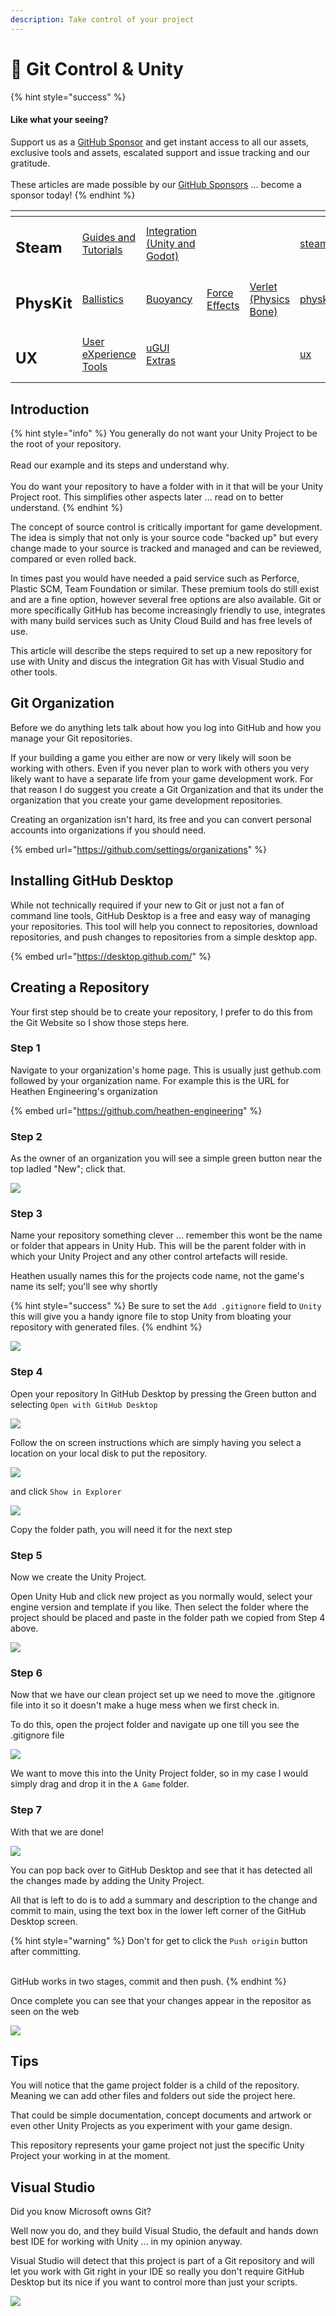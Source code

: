 ```yaml
---
description: Take control of your project
---
```


# 🛂 Git Control & Unity

{% hint style="success" %}
#### Like what your seeing?

Support us as a [GitHub Sponsor](../../../become-a-sponsor/) and get instant access to all our assets, exclusive tools and assets, escalated support and issue tracking and our gratitude.\
\
These articles are made possible by our [GitHub Sponsors](../../../become-a-sponsor/) ... become a sponsor today!
{% endhint %}

<table data-view="cards"><thead><tr><th></th><th></th><th></th><th></th><th></th><th data-hidden data-card-target data-type="content-ref"></th><th data-hidden data-card-cover data-type="files"></th></tr></thead><tbody><tr><td><h2>Steam</h2></td><td><a href="../../steam/">Guides and Tutorials</a></td><td><a href="../../../assets/steamworks/">Integration (Unity and Godot)</a></td><td></td><td></td><td><a href="../../steam/">steam</a></td><td><a href="../../../.gitbook/assets/Steamworks_Cover.jpg">Steamworks_Cover.jpg</a></td></tr><tr><td><h2>PhysKit</h2></td><td><a href="../../../assets/physkit/learning/sample-scenes/1-ballistic-basics.md">Ballistics</a></td><td><a href="../../../assets/physkit/learning/sample-scenes/1-buoyancy-example.md">Buoyancy</a></td><td><a href="../../../assets/physkit/learning/sample-scenes/1-force-effect-fields.md">Force Effects</a></td><td><a href="../../../assets/physkit/learning/sample-scenes/2-verlet-spring-skinned-mesh.md">Verlet (Physics Bone)</a></td><td><a href="../../../assets/physkit/">physkit</a></td><td><a href="../../../.gitbook/assets/PhysKit Card.png">PhysKit Card.png</a></td></tr><tr><td><h2>UX</h2></td><td><a href="../../../assets/ux/learning/core-concepts/">User eXperience Tools</a></td><td><a href="../../../assets/ux/learning/ugui-extras/">uGUI Extras</a></td><td></td><td></td><td><a href="../../../assets/ux/">ux</a></td><td><a href="../../../.gitbook/assets/Splash Screen (1).png">Splash Screen (1).png</a></td></tr></tbody></table>

## Introduction

{% hint style="info" %}
You generally do not want your Unity Project to be the root of your repository.\
\
Read our example and its steps and understand why.\
\
You do want your repository to have a folder with in it that will be your Unity Project root. This simplifies other aspects later ... read on to better understand.
{% endhint %}

The concept of source control is critically important for game development. The idea is simply that not only is your source code "backed up" but every change made to your source is tracked and managed and can be reviewed, compared or even rolled back.

In times past you would have needed a paid service such as Perforce, Plastic SCM, Team Foundation or similar. These premium tools do still exist and are a fine option, however several free options are also available. Git or more specifically GitHub has become increasingly friendly to use, integrates with many build services such as Unity Cloud Build and has free levels of use.

This article will describe the steps required to set up a new repository for use with Unity and discus the integration Git has with Visual Studio and other tools.

## Git Organization

Before we do anything lets talk about how you log into GitHub and how you manage your Git repositories.

If your building a game you either are now or very likely will soon be working with others. Even if you never plan to work with others you very likely want to have a separate life from your game development work. For that reason I do suggest you create a Git Organization and that its under the organization that you create your game development repositories.

Creating an organization isn't hard, its free and you can convert personal accounts into organizations if you should need.

{% embed url="https://github.com/settings/organizations" %}

## Installing GitHub Desktop

While not technically required if your new to Git or just not a fan of command line tools, GitHub Desktop is a free and easy way of managing your repositories. This tool will help you connect to repositories, download repositories, and push changes to repositories from a simple desktop app.

{% embed url="https://desktop.github.com/" %}

## Creating a Repository

Your first step should be to create your repository, I prefer to do this from the Git Website so I show those steps here.

### Step 1&#x20;

Navigate to your organization's home page. This is usually just gethub.com followed by your organization name. For example this is the URL for Heathen Engineering's organization

{% embed url="https://github.com/heathen-engineering" %}

### Step 2

As the owner of an organization you will see a simple green button near the top ladled "New"; click that.

![](<../../../.gitbook/assets/image (183).png>)

### Step 3

Name your repository something clever ... remember this wont be the name or folder that appears in Unity Hub. This will be the parent folder with in which your Unity Project and any other control artefacts will reside.

Heathen usually names this for the projects code name, not the game's name its self; you'll see why shortly

{% hint style="success" %}
Be sure to set the `Add .gitignore` field to `Unity` this will give you a handy ignore file to stop Unity from bloating your repository with generated files.
{% endhint %}

![](<../../../.gitbook/assets/image (158).png>)

### Step 4

Open your repository In GitHub Desktop by pressing the Green button and selecting `Open with GitHub Desktop`

![](<../../../.gitbook/assets/image (170).png>)

Follow the on screen instructions which are simply having you select a location on your local disk to put the repository.

![](<../../../.gitbook/assets/image (159).png>)

and click `Show in Explorer`

![](<../../../.gitbook/assets/image (171) (1).png>)

Copy the folder path, you will need it for the next step

### Step 5

Now we create the Unity Project.&#x20;

Open Unity Hub and click new project as you normally would, select your engine version and template if you like. Then select the folder where the project should be placed and paste in the folder path we copied from Step 4 above.

![](<../../../.gitbook/assets/image (182).png>)

### Step 6

Now that we have our clean project set up we need to move the .gitignore file into it so it doesn't make a huge mess when we first check in.

To do this, open the project folder and navigate up one till you see the .gitignore file

![](<../../../.gitbook/assets/image (167).png>)

We want to move this into the Unity Project folder, so in my case I would simply drag and drop it in the `A Game` folder.

### Step 7

With that we are done!

![](<../../../.gitbook/assets/image (180).png>)

You can pop back over to GitHub Desktop and see that it has detected all the changes made by adding the Unity Project.

All that is left to do is to add a summary and description to the change and commit to main, using the text box in the lower left corner of the GitHub Desktop screen.

{% hint style="warning" %}
Don't for get to click the `Push origin` button after committing.

\
GitHub works in two stages, commit and then push.
{% endhint %}

Once complete you can see that your changes appear in the repositor as seen on the web

![](<../../../.gitbook/assets/image (184).png>)

## Tips

You will notice that the game project folder is a child of the repository. Meaning we can add other files and folders out side the project here.

That could be simple documentation, concept documents and artwork or even other Unity Projects as you experiment with your game design.

This repository represents your game project not just the specific Unity Project your working in at the moment.

## Visual Studio

Did you know Microsoft owns Git?

Well now you do, and they build Visual Studio, the default and hands down best IDE for working with Unity ... in my opinion anyway.

Visual Studio will detect that this project is part of a Git repository and will let you work with Git right in your IDE so really you don't require GitHub Desktop but its nice if you want to control more than just your scripts.

![](<../../../.gitbook/assets/image (168).png>)

